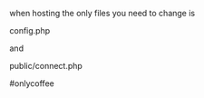 when hosting the only files you need to change is

config.php

and

public/connect.php

#onlycoffee
